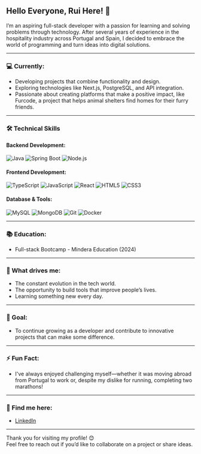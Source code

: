 ## Hello Everyone, Rui Here! 👋

I’m an aspiring full-stack developer with a passion for learning and solving problems through technology. After several years of experience in the hospitality industry across Portugal and Spain, I decided to embrace the world of programming and turn ideas into digital solutions.

---

### 💻 Currently:
- Developing projects that combine functionality and design.
- Exploring technologies like Next.js, PostgreSQL, and API integration.
- Passionate about creating platforms that make a positive impact, like Furcode, a project that helps animal shelters find homes for their furry friends.

---

### 🛠 Technical Skills

#### Backend Development:
 ![Java](https://img.shields.io/badge/Java-ED8B00?style=for-the-badge&logo=java&logoColor=white)
 ![Spring Boot](https://img.shields.io/badge/Spring_Boot-6DB33F?style=for-the-badge&logo=spring-boot&logoColor=white)
 ![Node.js](https://img.shields.io/badge/Node.js-339933?style=for-the-badge&logo=nodedotjs&logoColor=white)

#### Frontend Development:
 ![TypeScript](https://img.shields.io/badge/TypeScript-007ACC?style=for-the-badge&logo=typescript&logoColor=white)
 ![JavaScript](https://img.shields.io/badge/JavaScript-F7DF1E?style=for-the-badge&logo=javascript&logoColor=black)
 ![React](https://img.shields.io/badge/React-61DAFB?style=for-the-badge&logo=react&logoColor=black)
 ![HTML5](https://img.shields.io/badge/HTML5-E34F26?style=for-the-badge&logo=html5&logoColor=white)
 ![CSS3](https://img.shields.io/badge/CSS3-1572B6?style=for-the-badge&logo=css3&logoColor=white)

#### Database & Tools:
 ![MySQL](https://img.shields.io/badge/MySQL-4479A1?style=for-the-badge&logo=mysql&logoColor=white)
 ![MongoDB](https://img.shields.io/badge/MongoDB-47A248?style=for-the-badge&logo=mongodb&logoColor=white)
 ![Git](https://img.shields.io/badge/Git-F05032?style=for-the-badge&logo=git&logoColor=white)
 ![Docker](https://img.shields.io/badge/Docker-2496ED?style=for-the-badge&logo=docker&logoColor=white)

---

### 📚 Education:
- Full-stack Bootcamp - Mindera Education (2024)

---

### 🌱 What drives me:
- The constant evolution in the tech world.
- The opportunity to build tools that improve people’s lives.
- Learning something new every day.

---

### 🚀 Goal:
- To continue growing as a developer and contribute to innovative projects that can make some difference.

---

### ⚡ Fun Fact:
- I've always enjoyed challenging myself—whether it was moving abroad from Portugal to work or, despite my dislike for running, completing two marathons!

---

### 🔗 Find me here:
- [LinkedIn](https://www.linkedin.com/in/ruitiago23/)

---

Thank you for visiting my profile! 😊  
Feel free to reach out if you’d like to collaborate on a project or share ideas.
